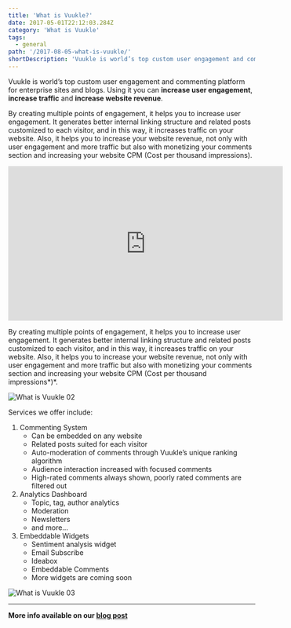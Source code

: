 ```yaml
---
title: 'What is Vuukle?'
date: 2017-05-01T22:12:03.284Z
category: 'What is Vuukle'
tags:
  - general
path: '/2017-08-05-what-is-vuukle/'
shortDescription: 'Vuukle is world’s top custom user engagement and commenting platform for enterprise sites and blogs. Using it you can increase user engagement, increase traffic and increase website revenue.'
---
```


Vuukle is world’s top custom user engagement and commenting platform for enterprise sites and blogs. Using it you can **increase user engagement**, **increase traffic** and **increase website revenue**.

By creating multiple points of engagement, it helps you to increase user engagement. It generates better internal linking structure and related posts customized to each visitor, and in this way, it increases traffic on your website. Also, it helps you to increase your website revenue, not only with user engagement and more traffic but also with monetizing your comments section and increasing your website CPM (Cost per thousand impressions).

<iframe width="560" height="315" src="https://www.youtube.com/embed/y2Cl0hsdWI0" frameborder="0" allowfullscreen></iframe>

By creating multiple points of engagement, it helps you to increase user engagement. It generates better internal linking structure and related posts customized to each visitor, and in this way, it increases traffic on your website. Also, it helps you to increase your website revenue, not only with user engagement and more traffic but also with monetizing your comments section and increasing your website CPM (Cost per thousand impressions*)*.

![What is Vuukle 02](/img/2017-08-05-what-is-vuukle-img-2.png)

Services we offer include:

1. Commenting System
   - Can be embedded on any website
   - Related posts suited for each visitor
   - Auto-moderation of comments through Vuukle’s unique ranking algorithm
   - Audience interaction increased with focused comments
   - High-rated comments always shown, poorly rated comments are filtered out
2. Analytics Dashboard
   - Topic, tag, author analytics
   - Moderation
   - Newsletters
   - and more…
3. Embeddable Widgets
   - Sentiment analysis widget
   - Email Subscribe
   - Ideabox
   - Embeddable Comments
   - More widgets are coming soon

![What is Vuukle 03](/img/2017-08-05-what-is-vuukle-m1.png)

---

**More info available on our [blog post](http://blog.vuukle.com/what-is-vuukle/)**
